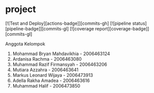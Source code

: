 # project

[![Test and Deploy][actions-badge]][commits-gh]
[![pipeline status][pipeline-badge]][commits-gl]
[![coverage report][coverage-badge]][commits-gl]

Anggota Kelompok

1. Mohammad Bryan Mahdavikhia - 2006463124
2. Ardanisa Rachma - 2006463080
3. Muhammad Razif Firmansyah - 2006463206
4. Mutiara Azzahra - 2006463641
5. Markus Leonard Wijaya - 2006473913
6. Adella Rakha Amadea - 2006463616
7. Muhammad Halif - 2006473850
